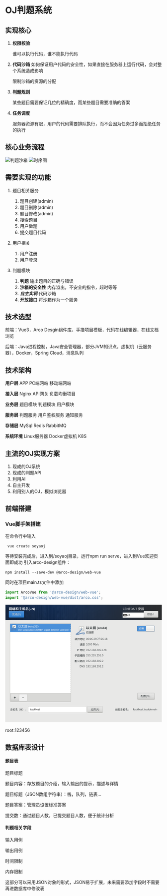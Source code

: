 # OJ判题系统

## 实现核心
1. **权限校验**
   
   谁可以执行代码，谁不能执行代码

2. **代码沙箱**
   如何保证用户代码的安全性，如果直接在服务器上运行代码，会对整个系统造成影响
    
    限制沙箱的资源的分配
3. **判题规则**
   
   某些题目需要保证几位的精确度，而某些题目需要准确的答案

4. **任务调度**
   
   服务器资源有限，用户的代码需要排队执行，而不会因为任务过多而拒绝任务的执行

## 核心业务流程

![判题沙箱](/main_thread.png)
![时序图](/time_sequence.png)

## 需要实现的功能
1. 题目相关服务

   1. 题目创建(admin)
   2. 题目删除(admin)
   3. 题目修改(admin)
   4. 搜索题目
   5. 用户做题
   6. 提交题目代码
2. 用户相关
   1. 用户注册
   2. 用户登录
3. 判题模块
   1. **判题** 输出题目的正确与错误
   2. **沙箱的安全性** 内存溢出，不安全的指令，超时等等
   3. ***自主实现*** 代码沙箱
   4. **开放接口** 将沙箱作为一个服务

## 技术选型
前端：Vue3，Arco Desgin组件库，手撸项目模板，代码在线编辑器，在线文档浏览

后端：Java进程控制，Java安全管理器，部分JVM知识点，虚拟机（云服务器），Docker，Spring Cloud，消息队列

## 技术架构

**用户层**  APP  PC端网站  移动端网站

**接入层**  Nginx  API网关  负载均衡项目

**业务层**  题目模块  判题模块  用户模块

**服务层**  判题服务  用户鉴权服务  通知服务

**存储层**  MySql  Redis  RabbitMQ

**系统环境**  Linux服务器  Docker虚拟机  K8S


## 主流的OJ实现方案
1. 现成的OJ系统
2. 现成的判题API
3. 利用AI
4. 自主开发
5. 利用别人的OJ，模拟浏览器


## 前端搭建

### Vue脚手架搭建
在命令行中输入
~~~shell
 vue create soyaoj
~~~

等待安装完成后，进入到/soyaoj目录，运行npm run serve，进入到Vue欢迎页面即成功
引入arco-design组件：
~~~shell
npm install --save-dev @arco-design/web-vue
~~~

同时在项目main.ts文件中添加
~~~javascript
import ArcoVue from '@arco-design/web-vue';
import '@arco-design/web-vue/dist/arco.css';
~~~
![服务器IP配置](./serverNetConfig.png)

root:123456

## 数据库表设计
#### 题目表
题目标题

题目内容：存放题目的介绍，输入输出的提示，描述与详情

题目标题（JSON数组字符串）：栈，队列，链表...

题目答案：管理员设置标准答案

提交数：通过题目人数，已提交题目人数，便于统计分析

#### 判题相关字段
输入用例

输出用例

时间限制

内存限制

这部分可以采用JSON对象的形式，JSON易于扩展，未来需要添加字段时不需要再进数据库中修改表
